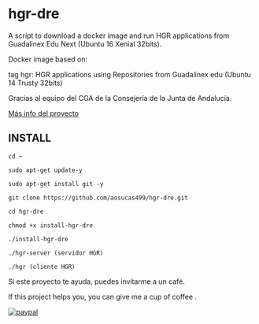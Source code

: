 # hgr-dre

A script to download a docker image and run HGR applications from Guadalinex Edu Next (Ubuntu 16 Xenial 32bits).

Docker image based on:

tag hgr: HGR applications using Repositories from Guadalinex edu (Ubuntu 14 Trusty 32bits)


Gracias al equipo del CGA de la Consejería de la Junta de Andalucía.

[Más info del proyecto](https://github.com/aosucas499/hgr-dre/wiki)

## INSTALL

    cd ~
    
    sudo apt-get update-y
    
    sudo apt-get install git -y

    git clone https://github.com/aosucas499/hgr-dre.git

    cd hgr-dre
    
    chmod +x install-hgr-dre
    
    ./install-hgr-dre
    
    ./hgr-server (servidor HGR)
    
    ./hgr (cliente HGR)




Si este proyecto te ayuda, puedes invitarme a un café.


If this project helps you,  you can give me a cup of coffee .


[![paypal](https://www.paypalobjects.com/en_US/i/btn/btn_donateCC_LG.gif)](https://www.paypal.com/donate?business=FUMT27MVTRTHJ&no_recurring=0&item_name=Proyectos+TIC+Andaluc%C3%ADa&currency_code=EUR)

